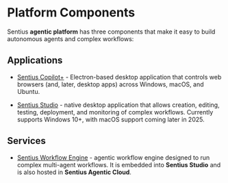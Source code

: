 # Platform Components

Sentius **agentic platform** has three components that make it easy to build autonomous agents and complex workflows:

## Applications
* [Sentius Copilot+](platform-components/applications/sentius-copilot-plus.md) - Electron-based desktop application that controls web browsers (and, later, desktop apps) across Windows, macOS, and Ubuntu.

* [Sentius Studio](platform-components/applications/sentius-studio.md) - native desktop application that allows creation, editing, testing, deployment, and monitoring of complex workflows. Currently supports Windows 10+, with macOS support coming later in 2025.

## Services
* [Sentius Workflow Engine](platform-components/services/workflow-engine.md) - agentic workflow engine designed to run complex multi-agent workflows. It is embedded into **Sentius Studio** and is also hosted in **Sentius Agentic Cloud**.